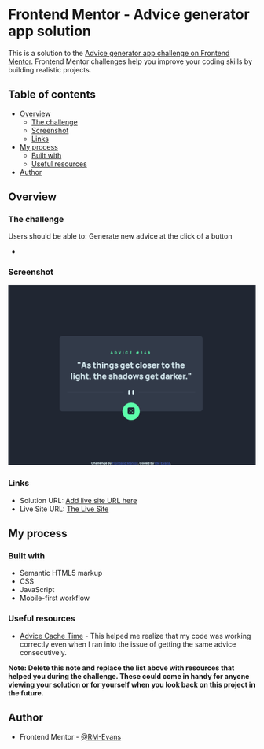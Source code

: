 # Frontend Mentor - Advice generator app solution

This is a solution to the [Advice generator app challenge on Frontend Mentor](https://www.frontendmentor.io/challenges/advice-generator-app-QdUG-13db). Frontend Mentor challenges help you improve your coding skills by building realistic projects.

## Table of contents

- [Overview](#overview)
  - [The challenge](#the-challenge)
  - [Screenshot](#screenshot)
  - [Links](#links)
- [My process](#my-process)
  - [Built with](#built-with)
  - [Useful resources](#useful-resources)
- [Author](#author)

## Overview

### The challenge

Users should be able to:
Generate new advice at the click of a button

-

### Screenshot

![](./images/ScreenShotOfAdviceGenerator.png)

### Links

- Solution URL: [Add live site URL here](https://your-live-site-url.com)
- Live Site URL: [The Live Site](https://rm-evans.github.io/advice-generator-app/)

## My process

### Built with

- Semantic HTML5 markup
- CSS
- JavaScript
- Mobile-first workflow

### Useful resources

- [Advice Cache Time](https://api.adviceslip.com/#object-slip:~:text=Note%3A%20Advice%20is%20cached%20for%202%20seconds.%20Any%20repeat%2Drequest%20within%202%20seconds%20will%20return%20the%20same%20piece%20of%20advice.) - This helped me realize that my code was working correctly even when I ran into the issue of getting the same advice consecutively.

**Note: Delete this note and replace the list above with resources that helped you during the challenge. These could come in handy for anyone viewing your solution or for yourself when you look back on this project in the future.**

## Author

- Frontend Mentor - [@RM-Evans](https://www.frontendmentor.io/profile/RM-Evans)
